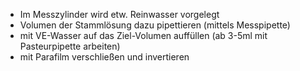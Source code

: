 - Im Messzylinder wird etw. Reinwasser vorgelegt 
- Volumen der Stammlösung dazu pipettieren (mittels Messpipette)
- mit VE-Wasser auf das Ziel-Volumen auffüllen (ab 3-5ml mit Pasteurpipette arbeiten)
- mit Parafilm verschließen und invertieren 


